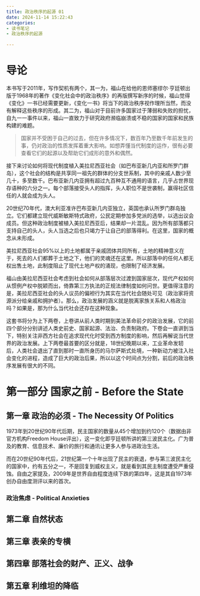 ```yaml
---
title: 政治秩序的起源 01
date: 2024-11-14 15:22:43
categories: 
- 读书笔记 
- 政治秩序的起源

---
```


# 导论

本书写于2011年，写作契机有两个，其一为，福山在给他的恩师塞缪尔·亨廷顿出版于1968年的著作《变化社会中的政治秩序》的再版撰写新序的时候，福山觉得《变化》一书已经需要更新，《变化一书》将当下的政治秩序视作理所当然，而没有解释这些秩序的形成。其二为，福山对于目前许多国家过于薄弱和失败的担忧，自九一一事件以来，福山一直致力于研究政府濒临崩溃或不稳的国家的国家和民族构建的难题。

> 国家并不受困于自己的过去，但在许多情况下，数百年乃至数千年前发生的事，仍对政治的性质发挥着重大影响。如想弄懂当代制度的运作，很有必要查看它们的起源以及帮助它们成形的意外和偶然。

接下来讨论如何将现代制度植入美拉尼西亚社会（如巴布亚新几内亚和所罗门群岛），这个社会的结构是共享同一祖先的群体的分支世系制，其中的亲戚人数少至几十，多至数千。巴布亚新几内亚拥有超过九百种互不通用的语言，几乎占世界现存语种的六分之一。每个部落接受头人的指挥，头人职位不是世袭制，赢得社区信任的人就会成为头人。

20世纪70年代，澳大利亚准许巴布亚新几内亚独立，英国也承认所罗门群岛独立。它们都建立现代威斯敏斯特式政府，公民定期参加多党派的选举，以选出议会成员。但这种政治制度被植入美拉尼西亚后，结果却一片混乱。因为所有部落都只支持自己的头人，头人当选之后也只竭力于让自己的部落得利。在这里，国家的概念从未形成。

美拉尼西亚社会95%以上的土地都属于亲戚团体共同所有，土地的精神意义在于，死去的人们都葬于土地之下，他们的灵魂还在这里。所以部落中的任何人都无权出售土地，此制度阻止了现代土地产权的涌现，也限制了经济发展。

福山由美拉尼西亚社会考虑到社会如何从部落层次过渡到国家层次，现代产权如何从惯例产权中脱颖而出，倚靠第三方执法的正规法律制度如何问世。更值得注意的是，美拉尼西亚社会的头人议员的偏袒行为其实在当代社会随处可见（政治家将资源派分给亲戚和拥护者）。那么，政治发展的涵义就是脱离家族关系和人格政治吗？如果是，那为什么当代社会还存在这种现象。

这套书将分为上下两卷，上卷讲从前人类时期到美法革命前夕的政治发展，它的前四个部分分别讲述人类史前史、国家起源、法治、负责制政府。下卷会一直讲到当下，特别关注非西方社会在追求现代化时受到西方制度的影响，然后再解说当代世界的政治发展。上下两卷最首要的区分就是，18世纪晚期以来，工业革命发轫后，人类社会退出了直到那时一直所身历的马尔萨斯式处境，一种新动力被注入社会变化的进程，造成了巨大的政治后果，所以以这个时间点为分割，前后的政治秩序发展有很大的不同。


# 第一部分 国家之前 - Before the State

## 第一章 政治的必须 - The Necessity Of Politics

1973年到20世纪90年代后期，民主国家的数量从45个增加到约120个（数据由非官方机构Freedom House评出），这一变化即亨廷顿所讲的第三波民主化。广为普及的教育、信息技术、廉价的旅行和通讯让更多人参与进政治生活。

而在20世纪90年代后，21世纪第一个十年出现了民主的衰退，参与第三波民主化的国家中，约有五分之一，不是回复到威权主义，就是看到其民主制度遭受严重侵蚀。自由之家提及，2009年是世界自由程度连续下跌的第四年，这是其自1973年创办自由度测评以来的首次。

### 政治焦虑 - Political Anxieties



## 第二章 自然状态



## 第三章 表亲的专横



## 第四章 部落社会的财产、正义、战争



## 第五章 利维坦的降临
